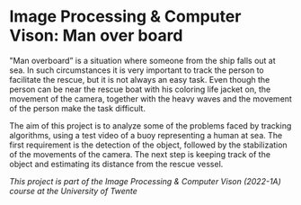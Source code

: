 # Image Processing & Computer Vison: Man over board

"Man overboard” is a situation where someone from the ship falls out at sea. In such circumstances it is very important to track the person to facilitate the rescue, but it is not always an easy task. Even though the person can be near the rescue boat  with his coloring life jacket on, the movement of the camera, together with the heavy waves and the movement of the person make the task difficult.

The aim of this project is to analyze some of  the problems faced by tracking algorithms, using a test video of a buoy representing a human at sea. The first requirement is the detection of the object, followed by the stabilization of the movements of the camera. The next step is keeping track of the object and estimating its distance from the rescue vessel. 

*This project is part of the Image Processing & Computer Vison (2022-1A) course at the University of Twente*
